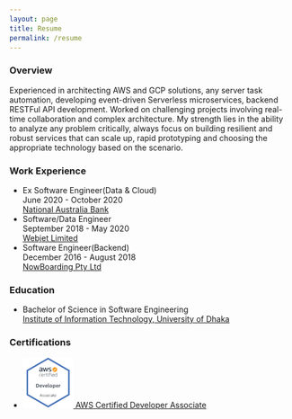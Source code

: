 ```yaml
---
layout: page
title: Resume
permalink: /resume
---
```

### Overview
Experienced in architecting AWS and GCP solutions, any server task automation, developing event-driven Serverless microservices, backend RESTFul API development. Worked on challenging projects involving real-time collaboration and complex architecture. My strength lies in the ability to analyze any problem critically, always focus on building resilient and robust services that can scale up, rapid prototyping and choosing the appropriate technology based on the scenario. 

### Work Experience
* Ex Software Engineer(Data & Cloud)<br> 
  June 2020 - October 2020 <br>
 [National Australia Bank](https://www.nab.com.au/)
* Software/Data Engineer<br>
  September 2018 - May 2020<br>
  [Webjet Limited](https://www.webjetlimited.com/)
* Software Engineer(Backend)<br>
  December 2016 - August 2018<br>
  [NowBoarding Pty Ltd](https://www.nowboarding.com.au/)

### Education
* Bachelor of Science in Software Engineering<br>
  [Institute of Information Technology, University of Dhaka](http://www.iit.du.ac.bd/)

### Certifications
* [<div><img src="assets/aws_dev_assoc.png" alt="hello" width="90" height="90">
 AWS Certified Developer Associate</div>](https://www.youracclaim.com/badges/7382a71d-538c-43eb-9ef6-8f42cf868547/public_url)
